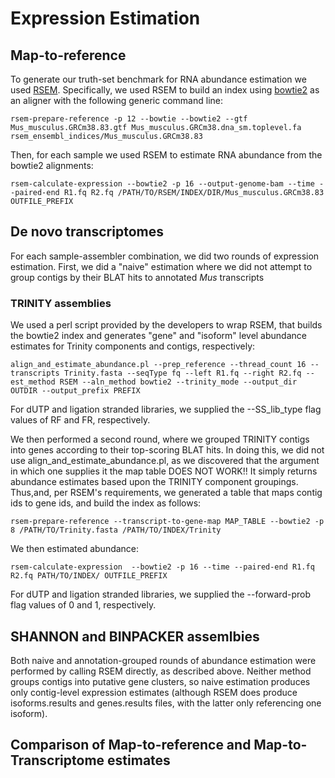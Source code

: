# Expression Estimation

## Map-to-reference

To generate our truth-set benchmark for RNA abundance estimation we used [RSEM](https://deweylab.github.io/RSEM/). Specifically, we used RSEM to build an index using [bowtie2](http://bowtie-bio.sourceforge.net/bowtie2/index.shtml) as an aligner with the following generic command line:  

    rsem-prepare-reference -p 12 --bowtie --bowtie2 --gtf Mus_musculus.GRCm38.83.gtf Mus_musculus.GRCm38.dna_sm.toplevel.fa rsem_ensembl_indices/Mus_musculus.GRCm38.83

Then, for each sample we used RSEM to estimate RNA abundance from the bowtie2 alignments:

    rsem-calculate-expression --bowtie2 -p 16 --output-genome-bam --time --paired-end R1.fq R2.fq /PATH/TO/RSEM/INDEX/DIR/Mus_musculus.GRCm38.83 OUTFILE_PREFIX

## De novo transcriptomes

For each sample-assembler combination, we did two rounds of expression estimation. First, we did a "naive" estimation where we did not attempt to group contigs by their BLAT hits to annotated *Mus* transcripts

### TRINITY assemblies

We used a perl script provided by the developers to wrap RSEM, that builds the bowtie2 index and generates "gene" and "isoform" level abundance estimates for Trinity components and contigs, respectively:  

    align_and_estimate_abundance.pl --prep_reference --thread_count 16 --transcripts Trinity.fasta --seqType fq --left R1.fq --right R2.fq --est_method RSEM --aln_method bowtie2 --trinity_mode --output_dir OUTDIR --output_prefix PREFIX


For dUTP and ligation stranded libraries, we supplied the --SS_lib_type flag values of RF and FR, respectively. 

We then performed a second round, where we grouped TRINITY contigs into genes according to their top-scoring BLAT hits. In doing this, we did not use align_and_estimate_abundance.pl, as we discovered that the argument in which one supplies it the map table DOES NOT WORK!! It simply returns abundance estimates based upon the TRINITY component groupings. Thus,and, per RSEM's requirements, we generated a table that maps contig ids to gene ids, and build the index as follows:

    rsem-prepare-reference --transcript-to-gene-map MAP_TABLE --bowtie2 -p 8 /PATH/TO/Trinity.fasta /PATH/TO/INDEX/Trinity

We then estimated abundance:

    rsem-calculate-expression  --bowtie2 -p 16 --time --paired-end R1.fq R2.fq PATH/TO/INDEX/ OUTFILE_PREFIX

For dUTP and ligation stranded libraries, we supplied the --forward-prob flag values of 0 and 1, respectively.

## SHANNON and BINPACKER assemlbies

Both naive and annotation-grouped rounds of abundance estimation were performed by calling RSEM directly, as described above. Neither method groups contigs into putative gene clusters, so naive estimation produces only contig-level expression estimates (although RSEM does produce isoforms.results and genes.results files, with the latter only referencing one isoform).

## Comparison of Map-to-reference and Map-to-Transcriptome estimates

